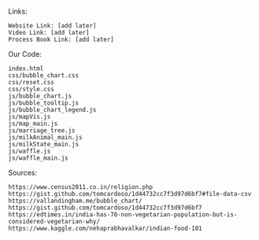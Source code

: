 Links:

    Website Link: [add later]
    Video Link: [add later]
    Process Book Link: [add later]
  
  Our Code:

    index.html
    css/bubble_chart.css
    css/reset.css
    css/style.css 
    js/bubble_chart.js
    js/bubble_tooltip.js
    js/bubble_chart_legend.js
    js/mapVis.js
    js/map_main.js
    js/marriage_tree.js
    js/milkAnimal_main.js
    js/milkState_main.js
    js/waffle.js
    js/waffle_main.js 
    
Sources:

    https://www.census2011.co.in/religion.php
    https://gist.github.com/tomcardoso/1d44732cc7f3d97d6bf7#file-data-csv
    https://vallandingham.me/bubble_chart/
    https://gist.github.com/tomcardoso/1d44732cc7f3d97d6bf7
    https://edtimes.in/india-has-70-non-vegetarian-population-but-is-considered-vegetarian-why/
    https://www.kaggle.com/nehaprabhavalkar/indian-food-101
    
    
